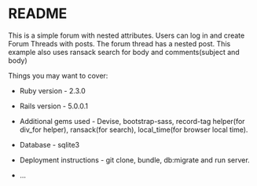 # README

This is a simple forum with nested attributes. Users can log in and create Forum Threads with posts.
The forum thread has a nested post. This example also uses ransack search for body and comments(subject and body)

Things you may want to cover:

* Ruby version - 2.3.0

* Rails version - 5.0.0.1

* Additional gems used - Devise, bootstrap-sass, record-tag helper(for div_for helper), 
	ransack(for search), local_time(for browser local time).

* Database - sqlite3

* Deployment instructions - git clone, bundle, db:migrate and run server.

* ...
